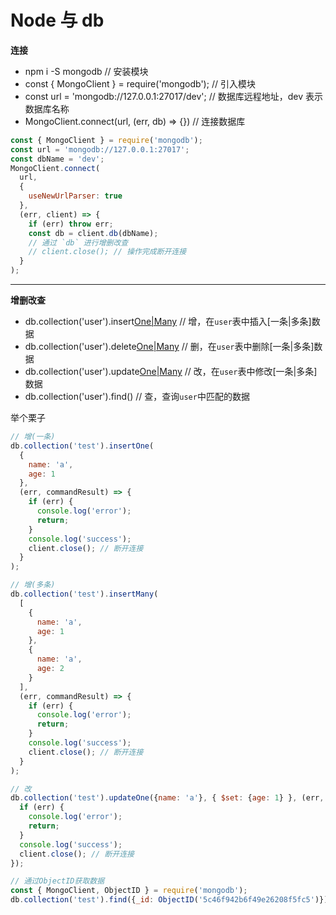 # Node 与 db

**连接**

- npm i -S mongodb // 安装模块
- const { MongoClient } = require('mongodb'); // 引入模块
- const url = 'mongodb://127.0.0.1:27017/dev'; // 数据库远程地址，dev 表示数据库名称
- MongoClient.connect(url, (err, db) => {}) // 连接数据库

```js
const { MongoClient } = require('mongodb');
const url = 'mongodb://127.0.0.1:27017';
const dbName = 'dev';
MongoClient.connect(
  url,
  {
    useNewUrlParser: true
  },
  (err, client) => {
    if (err) throw err;
    const db = client.db(dbName);
    // 通过 `db` 进行增删改查
    // client.close(); // 操作完成断开连接
  }
);
```

---

**增删改查**

- db.collection('user').insert[One|Many]() // 增，在`user`表中插入[一条|多条]数据
- db.collection('user').delete[One|Many]() // 删，在`user`表中删除[一条|多条]数据
- db.collection('user').update[One|Many]() // 改，在`user`表中修改[一条|多条]数据
- db.collection('user').find() // 查，查询`user`中匹配的数据

举个栗子

```js
// 增(一条)
db.collection('test').insertOne(
  {
    name: 'a',
    age: 1
  },
  (err, commandResult) => {
    if (err) {
      console.log('error');
      return;
    }
    console.log('success');
    client.close(); // 断开连接
  }
);

// 增(多条)
db.collection('test').insertMany(
  [
    {
      name: 'a',
      age: 1
    },
    {
      name: 'a',
      age: 2
    }
  ],
  (err, commandResult) => {
    if (err) {
      console.log('error');
      return;
    }
    console.log('success');
    client.close(); // 断开连接
  }
);

// 改
db.collection('test').updateOne({name: 'a'}, { $set: {age: 1} }, (err, commandResult) => {
  if (err) {
    console.log('error');
    return;
  }
  console.log('success');
  client.close(); // 断开连接
});

// 通过ObjectID获取数据
const { MongoClient, ObjectID } = require('mongodb');
db.collection('test').find({_id: ObjectID('5c46f942b6f49e26208f5fc5')})
```

